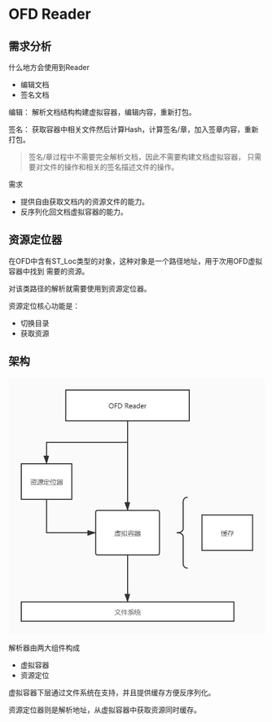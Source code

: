 # OFD Reader

## 需求分析

什么地方会使用到Reader

- 编辑文档
- 签名文档

编辑： 解析文档结构构建虚拟容器，编辑内容，重新打包。

签名： 获取容器中相关文件然后计算Hash，计算签名/章，加入签章内容，重新打包。

> 签名/章过程中不需要完全解析文档，因此不需要构建文档虚拟容器，
> 只需要对文件的操作和相关的签名描述文件的操作。

需求

- 提供自由获取文档内的资源文件的能力。
- 反序列化回文档虚拟容器的能力。

## 资源定位器

在OFD中含有ST_Loc类型的对象，这种对象是一个路径地址，用于次用OFD虚拟容器中找到
需要的资源。

对该类路径的解析就需要使用到资源定位器。

资源定位核心功能是：

- 切换目录
- 获取资源


## 架构

![OFDReader架构](doc/OFDReader架构.jpg)

解析器由两大组件构成

- 虚拟容器
- 资源定位

虚拟容器下层通过文件系统在支持，并且提供缓存方便反序列化。

资源定位器则是解析地址，从虚拟容器中获取资源同时缓存。